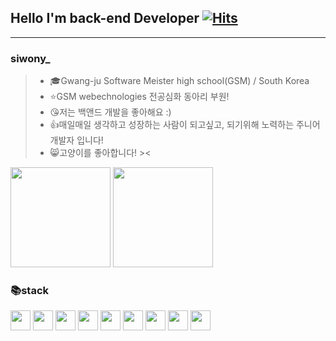 ## Hello I'm back-end Developer [![Hits](https://hits.seeyoufarm.com/api/count/incr/badge.svg?url=https%3A%2F%2Fgithub.com%2Fsiwony&count_bg=%2379C83D&title_bg=%23555555&icon=&icon_color=%23E7E7E7&title=hits&edge_flat=false)](https://hits.seeyoufarm.com) 
---
### siwony_
> - 🎓Gwang-ju Software Meister high school(GSM) / South Korea
> - ⭐️GSM webechnologies 전공심화 동아리 부원!
> - 😘저는 백앤드 개발을 좋아해요 :)
> - 👍매일매일 생각하고 성장하는 사람이 되고싶고, 되기위해 노력하는 주니어 개발자 입니다!
> - 😸고양이를 좋아합니다! ><  

<p float="left">
    <img height="160px" src="https://github-readme-stats.vercel.app/api?username=siwony&show_icons=true&theme=">
    <img height="160px" src="https://github-readme-stats.vercel.app/api/top-langs/?username=siwony&layout=compact"/>
</p>

### 📚stack  
<p float="left">
   <img height="32px" src="https://www.flaticon.com/svg/static/icons/svg/732/732212.svg">
   <img height="32px" src="https://www.flaticon.com/svg/static/icons/svg/732/732190.svg">
   <img height="32px" src="https://cdn.worldvectorlogo.com/logos/javascript.svg">
   <img height="32px" src="https://cdn.icon-icons.com/icons2/2107/PNG/512/file_type_python_icon_130221.png">
   <img height="32px" src="https://www.flaticon.com/svg/static/icons/svg/226/226777.svg">
   <img height="32px" src="https://icon-icons.com/icons2/2107/PNG/32/file_type_php_icon_130266.png">
   <img height="32px" src="https://cdn.worldvectorlogo.com/logos/nodejs-icon.svg">
   <img height="32px" src="https://cdn.worldvectorlogo.com/logos/spring-3.svg">
   <img height="32px" src="https://cdn.worldvectorlogo.com/logos/mysql.svg">
</p>


